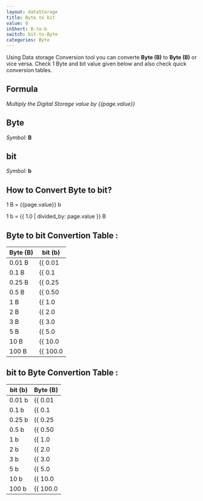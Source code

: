 ```yaml
---
layout: dataStorage
title: Byte to bit
value: 8
inShort: B-to-b
switch: bit-to-Byte
categories: Byte
---
```


Using Data storage Conversion tool you can converte **Byte (B)** to **Byte (B)** or vice versa. Check 1 Byte and bit value given below and also check quick conversion tables.

## Formula
*Multiply the Digital Storage value by {{page.value}}*

## Byte
*Symbol:* **B**

## bit
*Symbol:* **b**

## How to Convert Byte to bit?

1 B = {{page.value}} b

1 b = {{ 1.0 | divided_by: page.value }} B


## Byte to bit Convertion Table :

| Byte (B) | bit (b) |
| ---- | ---- |
| 0.01 B | {{ 0.01 | times: page.value }} b |
| 0.1 B | {{ 0.1 | times: page.value }} b |
| 0.25 B | {{ 0.25 | times: page.value }} b |
| 0.5 B | {{ 0.50 | times: page.value }} b |
| 1 B | {{ 1.0 | times: page.value }} b |
| 2 B | {{ 2.0 | times: page.value }} b |
| 3 B | {{ 3.0 | times: page.value }} b |
| 5 B | {{ 5.0 | times: page.value }} b |
| 10 B | {{ 10.0 | times: page.value }} b |
| 100 B | {{ 100.0 | times: page.value }} b |

## bit to Byte Convertion Table :

| bit (b) | Byte (B) |
| ---- | ---- |
| 0.01 b | {{ 0.01 | divided_by: page.value }} B |
| 0.1 b | {{ 0.1 | divided_by: page.value }} B |
| 0.25 b | {{ 0.25 | divided_by: page.value }} B |
| 0.5 b | {{ 0.50 | divided_by: page.value }} B |
| 1 b | {{ 1.0 | divided_by: page.value }} B |
| 2 b | {{ 2.0 | divided_by: page.value }} B |
| 3 b | {{ 3.0 | divided_by: page.value }} B |
| 5 b | {{ 5.0 | divided_by: page.value }} B |
| 10 b | {{ 10.0 | divided_by: page.value }} B |
| 100 b | {{ 100.0 | divided_by: page.value }} B |


<script>
document.getElementById('selectInput')[1].selected = true
document.getElementById('selectOutput')[0].selected = true
</script>
